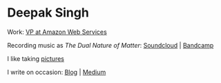 # Deepak Singh

Work: [VP at Amazon Web Services](https://www.linkedin.com/in/dsingh/)

Recording music as *The Dual Nature of Matter*: [Soundcloud](https://soundcloud.com/dnm) | [Bandcamp](https://thedualnatureofmatter.bandcamp.com)

I like taking [pictures](https://photos.deepaksingh.net)

I write on occasion: [Blog](http://blog.deepaksingh.net) | [Medium](https://medium.com/flashing-neurons)


